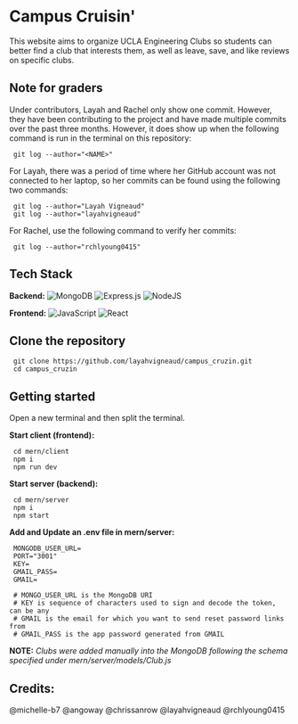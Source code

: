 # Campus Cruisin' 
This website aims to organize UCLA Engineering Clubs so students can better find a club that interests them, as well as leave, save, and like reviews on specific clubs.

## Note for graders
Under contributors, Layah and Rachel only show one commit. However, they have been contributing to the project and have made multiple commits over the past three months. However, it does show up when the following command is run in the terminal on this repository:
     
     git log --author="<NAME>"

For Layah, there was a period of time where her GitHub account was not connected to her laptop, so her commits can be found using the following two commands:

     git log --author="Layah Vigneaud"
     git log --author="layahvigneaud"

For Rachel, use the following command to verify her commits:

     git log --author="rchlyoung0415"

## Tech Stack
**Backend:** ![MongoDB](https://img.shields.io/badge/MongoDB-%234ea94b.svg?style=for-the-badge&logo=mongodb&logoColor=white) ![Express.js](https://img.shields.io/badge/express.js-%23404d59.svg?style=for-the-badge&logo=express&logoColor=%2361DAFB) ![NodeJS](https://img.shields.io/badge/node.js-6DA55F?style=for-the-badge&logo=node.js&logoColor=white)

**Frontend:** ![JavaScript](https://img.shields.io/badge/javascript-%23323330.svg?style=for-the-badge&logo=javascript&logoColor=%23F7DF1E)
![React](https://img.shields.io/badge/react-%2320232a.svg?style=for-the-badge&logo=react&logoColor=%2361DAFB)


## Clone the repository

     git clone https://github.com/layahvigneaud/campus_cruzin.git
     cd campus_cruzin

## Getting started

Open a new terminal and then split the terminal.

**Start client (frontend):**

     cd mern/client
     npm i
     npm run dev
     
**Start server (backend):**

     cd mern/server
     npm i
     npm start

**Add and Update an .env file in mern/server:**

     MONGODB_USER_URL=
     PORT="3001"
     KEY=
     GMAIL_PASS=
     GMAIL=
     
     # MONGO_USER_URL is the MongoDB URI
     # KEY is sequence of characters used to sign and decode the token, can be any
     # GMAIL is the email for which you want to send reset password links from
     # GMAIL_PASS is the app password generated from GMAIL

**NOTE:** _Clubs were added manually into the MongoDB following the schema specified under mern/server/models/Club.js_

## Credits:
@michelle-b7
@angoway
@chrissanrow
@layahvigneaud
@rchlyoung0415

